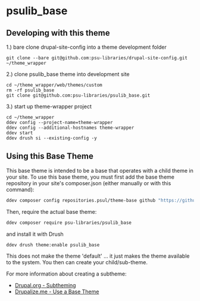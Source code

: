 # psulib_base

## Developing with this theme 
1.) bare clone drupal-site-config into a theme development folder
```
git clone --bare git@github.com:psu-libraries/drupal-site-config.git ~/theme_wrapper
```

2.) clone psulib_base theme into development site
```
cd ~/theme_wrapper/web/themes/custom 
rm -rf psulib_base
git clone git@github.com:psu-libraries/psulib_base.git
```

3.) start up theme-wrapper project
```
cd ~/theme_wrapper
ddev config --project-name=theme-wrapper
ddev config --additional-hostnames theme-wrapper
ddev start
ddev drush si --existing-config -y 
```


## Using this Base Theme

This base theme is intended to be a base that operates with a child theme in your site. To use this base theme, you must first add the base theme repository in your site's composer.json (either manually or with this command):

```bash
ddev composer config repositories.psul/theme-base github "https://github.com/psu-libraries/psulib_base.git"
```

Then, require the actual base theme:

```bash
ddev composer require psu-libraries/psulib_base
```
and install it with Drush
```bash
ddev drush theme:enable psulib_base
```

This does not make the theme 'default' ... it just makes the theme available to the system. You then can create your child/sub-theme.

For more information about creating a subtheme:
- [Drupal.org - Subtheming](https://www.drupal.org/node/2165673)
- [Drupalize.me - Use a Base Theme](https://drupalize.me/tutorial/use-base-theme)
